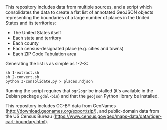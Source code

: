 This repository includes data from multiple sources, and a script which consolidates the data to create a flat list of annotated GeoJSON objects representing the boundaries of a large number of places in the United States and its territories:

* The United States itself
* Each state and territory
* Each county
* Each census-designated place (e.g. cities and towns)
* Each ZIP Code Tabulation area

Generating the list is as simple as 1-2-3:

```
sh 1-extract.sh
sh 2-convert.sh
python 3-consolidate.py > places.ndjson
```

Running the script requires that `ogr2ogr` be installed (it's
available in the Debian package `gdal-bin`) and that the `geojson`
Python library be installed.

This repository includes CC-BY data from GeoNames (http://download.geonames.org/export/zip/), and public-domain data from the US Census Bureau (https://www.census.gov/geo/maps-data/data/tiger-cart-boundary.html).
